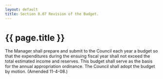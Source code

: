 ```yaml
---
layout: default 
title: Section 8.07 Revision of the Budget.
---
```


{{ page.title }}
================

The Manager shall prepare and submit to the Council each year a budget
so that the expenditures during the ensuing fiscal year shall not exceed
the total estimated income and reserves. This budget shall serve as the
basis for the annual appropriation ordinance. The Council shall adopt
the budget by motion. (Amended 11-4-08.)
